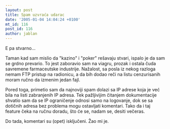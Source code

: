 ```yaml
---
layout: post
title: Spam uzvraća udarac
date: '2005-01-04 14:04:24 +0100'
mt_id: 116
post_id: 116
author: jablan
---
```

E pa stvarno...

Taman kad sam mislio da "kazino" i "poker" rešavaju stvari, ispalo je da sam se grdno prevario. To jest zaboravio sam na viagru, prozak i ostala čuda savremene farmaceutske industrije. Nažalost, sa posla iz nekog razloga nemam FTP pristup na radionicu, a da bih dodao reči na listu cenzurisanih moram ručno da izmenim jedan fajl.

Pored toga, primetio sam da najnoviji spam dolazi sa IP adrese koja je već bila na listi zabranjenih IP adresa. Tek pažljivijim čitanjem dokumentacije shvatio sam da se IP ograničenje odnosi samo na logovanje, dok se sa dotičnih adresa bez problema mogu ostavljati komentari. Tako da i taj feature čeka na ručnu doradu, što će se, nadam se, desiti večeras.

Do tada, komentari su (opet) isključeni. Žao mi je.

